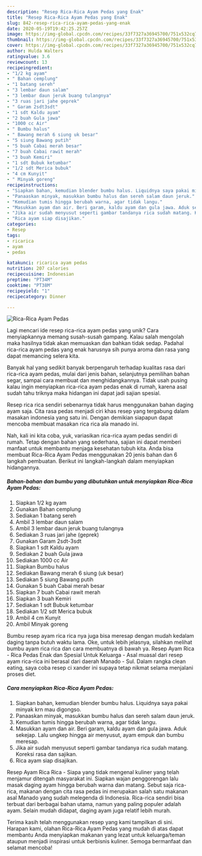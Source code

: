 ```yaml
---
description: "Resep Rica-Rica Ayam Pedas yang Enak"
title: "Resep Rica-Rica Ayam Pedas yang Enak"
slug: 842-resep-rica-rica-ayam-pedas-yang-enak
date: 2020-05-19T19:42:25.257Z
image: https://img-global.cpcdn.com/recipes/33f7327a36945700/751x532cq70/rica-rica-ayam-pedas-foto-resep-utama.jpg
thumbnail: https://img-global.cpcdn.com/recipes/33f7327a36945700/751x532cq70/rica-rica-ayam-pedas-foto-resep-utama.jpg
cover: https://img-global.cpcdn.com/recipes/33f7327a36945700/751x532cq70/rica-rica-ayam-pedas-foto-resep-utama.jpg
author: Hulda Walters
ratingvalue: 3.6
reviewcount: 13
recipeingredient:
- "1/2 kg ayam"
- " Bahan cemplung"
- "1 batang sereh"
- "3 lembar daun salam"
- "3 lembar daun jeruk buang tulangnya"
- "3 ruas jari jahe geprek"
- " Garam 2sdt3sdt"
- "1 sdt Kaldu ayam"
- "2 buah Gula jawa"
- "1000 cc Air"
- " Bumbu halus"
- " Bawang merah 6 siung uk besar"
- "5 siung Bawang putih"
- "5 buah Cabai merah besar"
- "7 buah Cabai rawit merah"
- "3 buah Kemiri"
- "1 sdt Bubuk ketumbar"
- "1/2 sdt Merica bubuk"
- "4 cm Kunyit"
- " Minyak goreng"
recipeinstructions:
- "Siapkan bahan, kemudian blender bumbu halus. Liquidnya saya pakai minyak krn mau digongso."
- "Panaaskan minyak, masukkan bumbu halus dan sereh salam daun jeruk."
- "Kemudian tumis hingga berubah warna, agar tidak langu."
- "Masukkan ayam dan air. Beri garam, kaldu ayam dan gula jawa. Aduk sekejap. Lalu ungkep hingga air menyusut, ayam empuk dan bumbu meresap."
- "Jika air sudah menyusut seperti gambar tandanya rica sudah matang. Koreksi rasa dan sajikan."
- "Rica ayam siap disajikan."
categories:
- Resep
tags:
- ricarica
- ayam
- pedas

katakunci: ricarica ayam pedas 
nutrition: 207 calories
recipecuisine: Indonesian
preptime: "PT34M"
cooktime: "PT38M"
recipeyield: "1"
recipecategory: Dinner

---
```



![Rica-Rica Ayam Pedas](https://img-global.cpcdn.com/recipes/33f7327a36945700/751x532cq70/rica-rica-ayam-pedas-foto-resep-utama.jpg)

Lagi mencari ide resep rica-rica ayam pedas yang unik? Cara menyiapkannya memang susah-susah gampang. Kalau salah mengolah maka hasilnya tidak akan memuaskan dan bahkan tidak sedap. Padahal rica-rica ayam pedas yang enak harusnya sih punya aroma dan rasa yang dapat memancing selera kita.

Banyak hal yang sedikit banyak berpengaruh terhadap kualitas rasa dari rica-rica ayam pedas, mulai dari jenis bahan, selanjutnya pemilihan bahan segar, sampai cara membuat dan menghidangkannya. Tidak usah pusing kalau ingin menyiapkan rica-rica ayam pedas enak di rumah, karena asal sudah tahu triknya maka hidangan ini dapat jadi sajian spesial.

Resep rica rica sendiri sebenarnya tidak harus menggunakan bahan daging ayam saja. Cita rasa pedas menjadi ciri khas resep yang tergabung dalam masakan indonesia yang satu ini. Dengan demikian siapapun dapat mencoba membuat masakan rica rica ala manado ini.


Nah, kali ini kita coba, yuk, variasikan rica-rica ayam pedas sendiri di rumah. Tetap dengan bahan yang sederhana, sajian ini dapat memberi manfaat untuk membantu menjaga kesehatan tubuh kita. Anda bisa membuat Rica-Rica Ayam Pedas menggunakan 20 jenis bahan dan 6 langkah pembuatan. Berikut ini langkah-langkah dalam menyiapkan hidangannya.

<!--inarticleads1-->

##### Bahan-bahan dan bumbu yang dibutuhkan untuk menyiapkan Rica-Rica Ayam Pedas:

1. Siapkan 1/2 kg ayam
1. Gunakan  Bahan cemplung
1. Sediakan 1 batang sereh
1. Ambil 3 lembar daun salam
1. Ambil 3 lembar daun jeruk buang tulangnya
1. Sediakan 3 ruas jari jahe (geprek)
1. Gunakan  Garam 2sdt-3sdt
1. Siapkan 1 sdt Kaldu ayam
1. Sediakan 2 buah Gula jawa
1. Sediakan 1000 cc Air
1. Siapkan  Bumbu halus
1. Sediakan  Bawang merah 6 siung (uk besar)
1. Sediakan 5 siung Bawang putih
1. Gunakan 5 buah Cabai merah besar
1. Siapkan 7 buah Cabai rawit merah
1. Siapkan 3 buah Kemiri
1. Sediakan 1 sdt Bubuk ketumbar
1. Sediakan 1/2 sdt Merica bubuk
1. Ambil 4 cm Kunyit
1. Ambil  Minyak goreng


Bumbu resep ayam rica rica nya juga bisa meresap dengan mudah kedalam daging tanpa butuh waktu lama. Oke, untuk lebih jelasnya, silahkan melihat bumbu ayam rica rica dan cara membuatnya di bawah ya. Resep Ayam Rica - Rica Pedas Enak dan Spesial Untuk Keluarga - Asal muasal dari resep ayam rica-rica ini berasal dari daerah Manado - Sul. Dalam rangka clean eating, saya coba resep ci xander ini supaya tetap nikmat selama menjalani proses diet. 

<!--inarticleads2-->

##### Cara menyiapkan Rica-Rica Ayam Pedas:

1. Siapkan bahan, kemudian blender bumbu halus. Liquidnya saya pakai minyak krn mau digongso.
1. Panaaskan minyak, masukkan bumbu halus dan sereh salam daun jeruk.
1. Kemudian tumis hingga berubah warna, agar tidak langu.
1. Masukkan ayam dan air. Beri garam, kaldu ayam dan gula jawa. Aduk sekejap. Lalu ungkep hingga air menyusut, ayam empuk dan bumbu meresap.
1. Jika air sudah menyusut seperti gambar tandanya rica sudah matang. Koreksi rasa dan sajikan.
1. Rica ayam siap disajikan.


Resep Ayam Rica Rica - Siapa yang tidak mengenal kuliner yang telah menjamur ditengah masyarakat ini. Siapkan wajan penggorengan lalu masak daging ayam hingga berubah warna dan matang. Sebut saja rica-rica, makanan dengan cita rasa pedas ini merupakan salah satu makanan asal Manado yang sudah melegenda di Indonesia. Rica-rica sendiri bisa terbuat dari berbagai bahan utama, namun yang paling populer adalah ayam. Selain mudah didapat, daging ayam juga relatif lebih murah. 

Terima kasih telah menggunakan resep yang kami tampilkan di sini. Harapan kami, olahan Rica-Rica Ayam Pedas yang mudah di atas dapat membantu Anda menyiapkan makanan yang lezat untuk keluarga/teman ataupun menjadi inspirasi untuk berbisnis kuliner. Semoga bermanfaat dan selamat mencoba!
